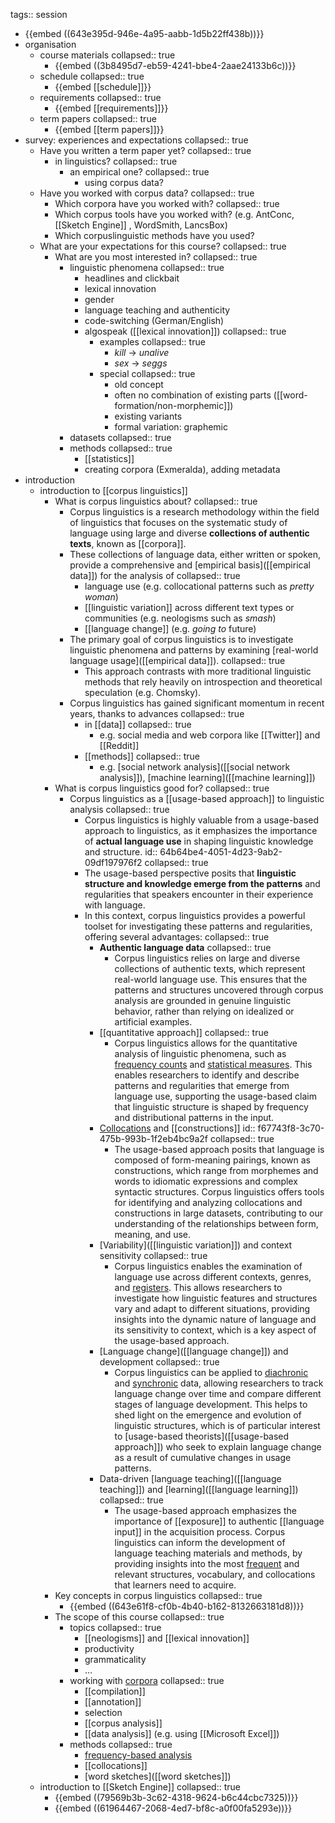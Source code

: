 tags:: session

- {{embed ((643e395d-946e-4a95-aabb-1d5b22ff438b))}}
- organisation
	- course materials
	  collapsed:: true
		- {{embed ((3b8495d7-eb59-4241-bbe4-2aae24133b6c))}}
	- schedule
	  collapsed:: true
		- {{embed [[schedule]]}}
	- requirements
	  collapsed:: true
		- {{embed [[requirements]]}}
	- term papers
	  collapsed:: true
		- {{embed [[term papers]]}}
- survey: experiences and expectations
  collapsed:: true
	- Have you written a term paper yet?
	  collapsed:: true
		- in linguistics?
		  collapsed:: true
			- an empirical one?
			  collapsed:: true
				- using corpus data?
	- Have you worked with corpus data?
	  collapsed:: true
		- Which corpora have you worked with?
		  collapsed:: true
		- Which corpus tools have you worked with? (e.g. AntConc, [[Sketch Engine]] , WordSmith, LancsBox)
		- Which corpuslinguistic methods have you used?
	- What are your expectations for this course?
	  collapsed:: true
		- What are you most interested in?
		  collapsed:: true
			- linguistic phenomena
			  collapsed:: true
				- headlines and clickbait
				- lexical innovation
				- gender
				- language teaching and authenticity
				- code-switching (German/English)
				- algospeak ([[lexical innovation]])
				  collapsed:: true
					- examples
					  collapsed:: true
						- *kill* → *unalive*
						- *sex* → *seggs*
					- special
					  collapsed:: true
						- old concept
						- often no combination of existing parts ([[word-formation/non-morphemic]])
						- existing variants
						- formal variation: graphemic
			- datasets
			  collapsed:: true
			- methods
			  collapsed:: true
				- [[statistics]]
				- creating corpora (Exmeralda), adding metadata
- introduction
	- introduction to [[corpus linguistics]]
		- What is corpus linguistics about?
		  collapsed:: true
			- Corpus linguistics is a research methodology within the field of linguistics that focuses on the systematic study of language using large and diverse **collections of authentic texts**, known as [[corpora]].
			- These collections of language data, either written or spoken, provide a comprehensive and [empirical basis]([[empirical data]]) for the analysis of
			  collapsed:: true
				- language use (e.g. collocational patterns such as *pretty woman*)
				- [[linguistic variation]] across different text types or communities (e.g.  neologisms such as *smash*)
				- [[language change]] (e.g. *going to* future)
			- The primary goal of corpus linguistics is to investigate linguistic phenomena and patterns by examining [real-world language usage]([[empirical data]]).
			  collapsed:: true
				- This approach contrasts with more traditional linguistic methods that rely heavily on introspection and theoretical speculation (e.g. Chomsky).
			- Corpus linguistics has gained significant momentum in recent years, thanks to advances
			  collapsed:: true
				- in [[data]]
				  collapsed:: true
					- e.g. social media and web corpora like [[Twitter]] and [[Reddit]]
				- [[methods]]
				  collapsed:: true
					- e.g. [social network analysis]([[social network analysis]]), [machine learning]([[machine learning]])
		- What is corpus linguistics good for?
		  collapsed:: true
			- Corpus linguistics as a [[usage-based approach]] to linguistic analysis
			  collapsed:: true
				- Corpus linguistics is highly valuable from a usage-based approach to linguistics, as it emphasizes the importance of **actual language use** in shaping linguistic knowledge and structure.
				  id:: 64b64be4-4051-4d23-9ab2-09df197976f2
				  collapsed:: true
				- The usage-based perspective posits that **linguistic structure and knowledge emerge from the patterns** and regularities that speakers encounter in their experience with language.
				- In this context, corpus linguistics provides a powerful toolset for investigating these patterns and regularities, offering several advantages:
				  collapsed:: true
					- **Authentic language data**
					  collapsed:: true
						- Corpus linguistics relies on large and diverse collections of authentic texts, which represent real-world language use. This ensures that the patterns and structures uncovered through corpus analysis are grounded in genuine linguistic behavior, rather than relying on idealized or artificial examples.
					- [[quantitative approach]]
					  collapsed:: true
						- Corpus linguistics allows for the quantitative analysis of linguistic phenomena, such as  [frequency counts]([[frequency]]) and [statistical measures]([[statistics]]). This enables researchers to identify and describe patterns and regularities that emerge from language use, supporting the usage-based claim that linguistic structure is shaped by frequency and distributional patterns in the input.
					- [Collocations]([[collocations]]) and [[constructions]]
					  id:: f67743f8-3c70-475b-993b-1f2eb4bc9a2f
					  collapsed:: true
						- The usage-based approach posits that language is composed of form-meaning pairings, known as constructions, which range from morphemes and words to idiomatic expressions and complex syntactic structures. Corpus linguistics offers tools for identifying and analyzing collocations and constructions in large datasets, contributing to our understanding of the relationships between form, meaning, and use.
					- [Variability]([[linguistic variation]]) and context sensitivity
					  collapsed:: true
						- Corpus linguistics enables the examination of language use across different contexts, genres, and [registers]([[register]]). This allows researchers to investigate how linguistic features and structures vary and adapt to different situations, providing insights into the dynamic nature of language and its sensitivity to context, which is a key aspect of the usage-based approach.
					- [Language change]([[language change]]) and development
					  collapsed:: true
						- Corpus linguistics can be applied to [diachronic]([[diachronic]]) and [synchronic]([[synchronic]]) data, allowing researchers to track language change over time and compare different stages of language development. This helps to shed light on the emergence and evolution of linguistic structures, which is of particular interest to [usage-based theorists]([[usage-based approach]]) who seek to explain language change as a result of cumulative changes in usage patterns.
					- Data-driven [language teaching]([[language teaching]]) and [learning]([[language learning]])
					  collapsed:: true
						- The usage-based approach emphasizes the importance of [[exposure]] to authentic [[language input]] in the acquisition process. Corpus linguistics can inform the development of language teaching materials and methods, by providing insights into the most [frequent]([[frequency]]) and relevant structures, vocabulary, and collocations that learners need to acquire.
		- Key concepts in corpus linguistics
		  collapsed:: true
			- {{embed ((643e61f8-cf0b-4b40-b162-8132663181d8))}}
		- The scope of this course
		  collapsed:: true
			- topics
			  collapsed:: true
				- [[neologisms]] and [[lexical innovation]]
				- productivity
				- grammaticality
				- …
			- working with [corpora]([[corpora]])
			  collapsed:: true
				- [[compilation]]
				- [[annotation]]
				- selection
				- [[corpus analysis]]
				- [[data analysis]] (e.g. using [[Microsoft Excel]])
			- methods
			  collapsed:: true
				- [frequency-based analysis]([[frequency]])
				- [[collocations]]
				- [word sketches]([[word sketches]])
	- introduction to [[Sketch Engine]]
	  collapsed:: true
		- {{embed ((79569b3b-3c62-4318-9624-b6c44cbc7325))}}
		- {{embed ((61964467-2068-4ed7-bf8c-a0f00fa5293e))}}